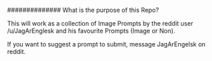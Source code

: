 ##############
What is the purpose of this Repo?

This will work as a collection of Image Prompts by the reddit user /u/JagArEnglesk and his favourite Prompts (Image or Non).

If you want to suggest a prompt to submit, message JagArEngelsk on reddit.